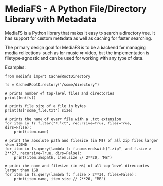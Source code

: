 MediaFS - A Python File/Directory Library with Metadata
=======================================================

MediaFS is a Python library that makes it easy to search a directory tree. It has
support for custom metadata as well as caching for faster searching.

The primary design goal for MediaFS is to be a backend for managing media
collections, such as for music or video, but the implementation is
filetype-agnostic and can be used for working with any type of data.


Examples:
```
from mediafs import CachedRootDirectory

fs = CachedRootDirectory("/some/directory")

# prints number of top-level files and directories
print(len(fs))

# prints file size of a file in bytes
print(fs['some_file.txt'].size)

# prints the name of every file with a .txt extension
for item in fs.filter("*.txt", recursive=True, files=True, dirs=False):
	print(item.name)

# print the absolute path and filesize (in MB) of all zip files larger than 128MB
for item in fs.query(lambda f: f.name.endswith(".zip") and f.size > 2**27, recursive=True, dirs=False):
	print(item.abspath, item.size // 2**20, "MB")

# print the name and filesize (in MB) of all top-level directories larger than 1GB
for item in fs.query(lambda f: f.size > 2**30, files=False):
	print(item.name, item.size // 2**20, "MB")

```

